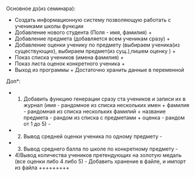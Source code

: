 Основное дз(из семинара):
* Создать информационную систему позволяющую работать с учениками школы
функции
* Добавление нового студента (Поля - имя, фамилия) +
* Добавление предмета (добавляется всем ученикам сразу) +
* Добавление оценки ученику по предмету (выбираем ученика(из существующих), выбираем предмет(из сущ.),пишем оценку ) +
* Показ списка учеников (имена фамилия) +
* Показ листа оценок конкретного ученика +
* Выход из программы +
Достаточно хранить данные в переменной

Доп*:
* 1) Добавить функцию генерации сразу ста учеников и записи их в журнал
(имя - рандомное из списка нескольких имен +
фамилия - рандомная из списка нескольких фамилий +
название предмета - рандом из списка с предметами +
оценка - рандом от 1 до 5) -
* 2) Вывод средней оценки ученика по одному предмету -
* 3) Вывод среднего балла по школе по конкретному предмету -
* 4)Вывод количества учеников претендующих на золотую медаль (все оценки либо 4 либо 5) -
Добавить хранение в файле, и импорт из файла +++++++++